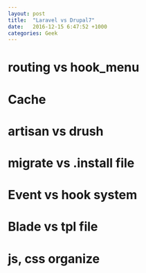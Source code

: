 ```yaml
---
layout: post
title:  "Laravel vs Drupal7"
date:   2016-12-15 6:47:52 +1000
categories: Geek
---
```


routing vs hook_menu
====================

Cache
=====

artisan vs drush
================

migrate vs .install file
========================

Event vs hook system
====================

Blade vs tpl file
=================

js, css organize
================

